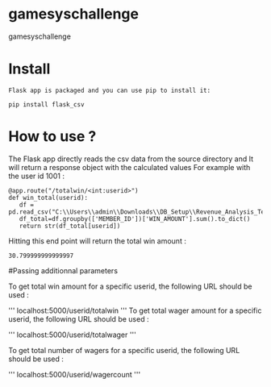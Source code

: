 # gamesyschallenge
gamesyschallenge

# Install
    
    Flask app is packaged and you can use pip to install it:

  ```pip install flask_csv```
  
 # How to use ?
 
 
 The Flask app directly reads the csv data from the source directory and It will return a response object with the calculated values
 For example with the user id 1001 :
 
 ```
 @app.route("/totalwin/<int:userid>")
def win_total(userid):
    df = pd.read_csv("C:\\Users\\admin\\Downloads\\DB_Setup\\Revenue_Analysis_Test_Data.csv")
    df_total=df.groupby(['MEMBER_ID'])['WIN_AMOUNT'].sum().to_dict()
    return str(df_total[userid])
 ```

 
 Hitting this end point will return the total win amount :
 
  ```
 30.799999999999997
 ```
 
 #Passing additionnal parameters
 
 To get total win amount for a specific userid, the following URL should be used :
 
 '''
 localhost:5000/userid/totalwin
 '''
 To get total wager amount for a specific userid, the following URL should be used :
 
 '''
 localhost:5000/userid/totalwager
 '''   
 
 To get total number of wagers for a specific userid, the following URL should be used :
 
 '''
 localhost:5000/userid/wagercount
 '''
    
